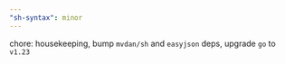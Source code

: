 ```yaml
---
"sh-syntax": minor
---
```


chore: housekeeping, bump `mvdan/sh` and `easyjson` deps, upgrade `go` to `v1.23`
